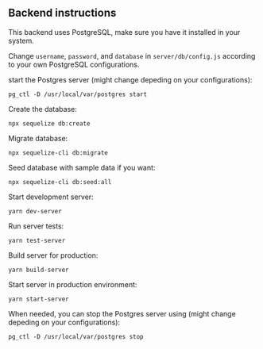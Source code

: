 ## Backend instructions

This backend uses PostgreSQL, make sure you have it installed in your system.

Change `username`, `password`, and `database` in `server/db/config.js` according to your own PostgreSQL configurations.

start the Postgres server (might change depeding on your configurations):
```
pg_ctl -D /usr/local/var/postgres start
```

Create the database:
```
npx sequelize db:create
```

Migrate database:
```
npx sequelize-cli db:migrate
```

Seed database with sample data if you want:
```
npx sequelize-cli db:seed:all
```

Start development server:
```
yarn dev-server
```

Run server tests:
```
yarn test-server
```

Build server for production:
```
yarn build-server
```

Start server in production environment:
```
yarn start-server
```

When needed, you can stop the Postgres server using (might change depeding on your configurations):
```
pg_ctl -D /usr/local/var/postgres stop
```
